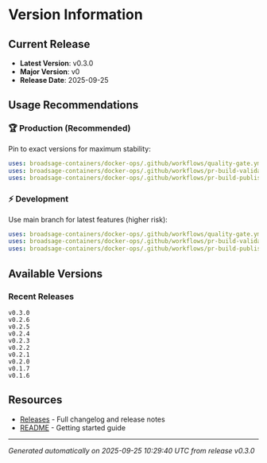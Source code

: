 # Version Information

## Current Release

- **Latest Version**: v0.3.0
- **Major Version**: v0
- **Release Date**: 2025-09-25

## Usage Recommendations

### 🏆 Production (Recommended)

Pin to exact versions for maximum stability:

```yaml
uses: broadsage-containers/docker-ops/.github/workflows/quality-gate.yml@v0.3.0
uses: broadsage-containers/docker-ops/.github/workflows/pr-build-validate.yml@v0.3.0
uses: broadsage-containers/docker-ops/.github/workflows/pr-build-publish.yml@v0.3.0
```

### ⚡ Development

Use main branch for latest features (higher risk):

```yaml
uses: broadsage-containers/docker-ops/.github/workflows/quality-gate.yml@main
uses: broadsage-containers/docker-ops/.github/workflows/pr-build-validate.yml@main
uses: broadsage-containers/docker-ops/.github/workflows/pr-build-publish.yml@main
```

## Available Versions

### Recent Releases

```text
v0.3.0
v0.2.6
v0.2.5
v0.2.4
v0.2.3
v0.2.2
v0.2.1
v0.2.0
v0.1.7
v0.1.6
```

## Resources

- [Releases](https://github.com/broadsage-containers/docker-ops/releases) - Full changelog and release notes
- [README](README.md) - Getting started guide

---
*Generated automatically on 2025-09-25 10:29:40 UTC from release v0.3.0*
